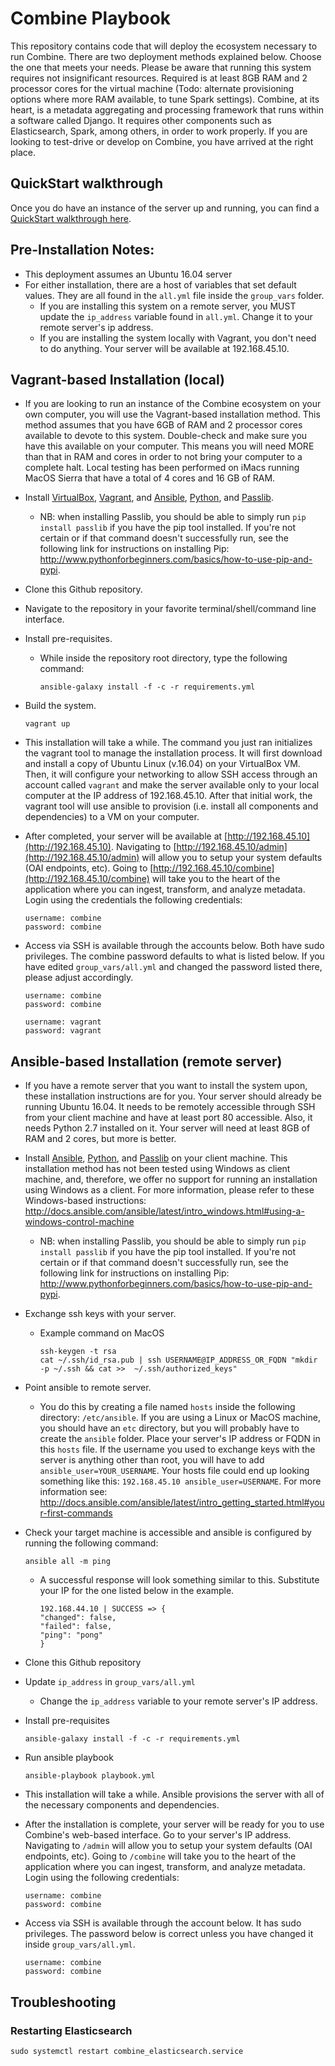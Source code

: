 # Combine Playbook
This repository contains code that will deploy the ecosystem necessary to run Combine. There are two deployment methods explained below. Choose the one that meets your needs. Please be aware that running this system requires not insignificant resources. Required is at least 8GB RAM and 2 processor cores for the virtual machine (Todo: alternate provisioning options where more RAM available, to tune Spark settings).  Combine, at its heart, is a metadata aggregating and processing framework that runs within a software called Django. It requires other components such as Elasticsearch, Spark, among others, in order to work properly. If you are looking to test-drive or develop on Combine, you have arrived at the right place.

## QuickStart walkthrough
Once you do have an instance of the server up and running, you can find a [QuickStart walkthrough here](https://github.com/WSULib/combine/blob/dev/docs/quickstart.md).

## Pre-Installation Notes:
 * This deployment assumes an Ubuntu 16.04 server
 * For either installation, there are a host of variables that set default values. They are all found in the `all.yml` file inside the `group_vars` folder.
   * If you are installing this system on a remote server, you MUST update the `ip_address` variable found in `all.yml`. Change it to your remote server's ip address.
   * If you are installing the system locally with Vagrant, you don't need to do anything. Your server will be available at 192.168.45.10.


## Vagrant-based Installation (local)

 * If you are looking to run an instance of the Combine ecosystem on your own computer, you will use the Vagrant-based installation method. This method assumes that you have 6GB of RAM and 2 processor cores available to devote to this system. Double-check and make sure you have this available on your computer. This means you will need MORE than that in RAM and cores in order to not bring your computer to a complete halt. Local testing has been performed on iMacs running MacOS Sierra that have a total of 4 cores and 16 GB of RAM.

 * Install [VirtualBox](https://www.virtualbox.org/), [Vagrant](https://www.vagrantup.com/), and [Ansible](https://www.ansible.com/), [Python](https://www.python.org/), and [Passlib](https://pypi.python.org/pypi/passlib).
   * NB: when installing Passlib, you should be able to simply run `pip install passlib` if you have the pip tool installed. If you're not certain or if that command doesn't successfully run, see the following link for instructions on installing Pip: http://www.pythonforbeginners.com/basics/how-to-use-pip-and-pypi.

 * Clone this Github repository.

 * Navigate to the repository in your favorite terminal/shell/command line interface.

 * Install pre-requisites. 
   * While inside the repository root directory, type the following command:
     ```
     ansible-galaxy install -f -c -r requirements.yml
     ```

 * Build the system.
   ```
   vagrant up
   ```
 * This installation will take a while. The command you just ran initializes the vagrant tool to manage the installation process. It will first download and install a copy of Ubuntu Linux (v.16.04) on your VirtualBox VM. Then, it will configure your networking to allow SSH access through an account called `vagrant` and make the server available only to your local computer at the IP address of 192.168.45.10. After that initial work, the vagrant tool will use ansible to provision (i.e. install all components and dependencies) to a VM on your computer.

 * After completed, your server will be available at [http://192.168.45.10](http://192.168.45.10). Navigating to [http://192.168.45.10/admin](http://192.168.45.10/admin) will allow you to setup your system defaults (OAI endpoints, etc). Going to [http://192.168.45.10/combine](http://192.168.45.10/combine) will take you to the heart of the application where you can ingest, transform, and analyze metadata. Login using the credentials the following credentials: 
   ```
   username: combine
   password: combine
   ```

 * Access via SSH is available through the accounts below. Both have sudo privileges. The combine password defaults to what is listed below. If you have edited `group_vars/all.yml` and changed the password listed there, please adjust accordingly.
    ```
    username: combine
    password: combine

    username: vagrant
    password: vagrant
    ```

## Ansible-based Installation (remote server)

 * If you have a remote server that you want to install the system upon, these installation instructions are for you. Your server should already be running Ubuntu 16.04. It needs to be remotely accessible through SSH from your client machine and have at least port 80 accessible. Also, it needs Python 2.7 installed on it. Your server will need at least 8GB of RAM and 2 cores, but more is better.

 * Install [Ansible](http://docs.ansible.com/ansible/latest/intro_installation.html), [Python](https://www.python.org/), and [Passlib](https://pypi.python.org/pypi/passlib) on your client machine. This installation method has not been tested using Windows as client machine, and, therefore, we offer no support for running an installation using Windows as a client. For more information, please refer to these Windows-based instructions: http://docs.ansible.com/ansible/latest/intro_windows.html#using-a-windows-control-machine
   * NB: when installing Passlib, you should be able to simply run `pip install passlib` if you have the pip tool installed. If you're not certain or if that command doesn't successfully run, see the following link for instructions on installing Pip: http://www.pythonforbeginners.com/basics/how-to-use-pip-and-pypi.

 * Exchange ssh keys with your server. 
   * Example command on MacOS

     ```
     ssh-keygen -t rsa
     cat ~/.ssh/id_rsa.pub | ssh USERNAME@IP_ADDRESS_OR_FQDN "mkdir -p ~/.ssh && cat >>  ~/.ssh/authorized_keys"
     ```

 * Point ansible to remote server. 
   * You do this by creating a file named `hosts` inside the following directory: `/etc/ansible`. If you are using a Linux or MacOS machine, you should have an `etc` directory, but you will probably have to create the `ansible` folder. Place your server's IP address or FQDN in this `hosts` file. If the username you used to exchange keys with the server is anything other than root, you will have to add `ansible_user=YOUR_USERNAME`. Your hosts file could end up looking something like this: `192.168.45.10 ansible_user=USERNAME`. For more information see: http://docs.ansible.com/ansible/latest/intro_getting_started.html#your-first-commands

 * Check your target machine is accessible and ansible is configured by running the following command:
   ```
   ansible all -m ping
   ```
   * A successful response will look something similar to this. Substitute your IP for the one listed below in the example.
     ```
     192.168.44.10 | SUCCESS => {
     "changed": false, 
     "failed": false, 
     "ping": "pong"
     }
     ```

 * Clone this Github repository

 * Update `ip_address` in `group_vars/all.yml`
   * Change the `ip_address` variable to your remote server's IP address.

 * Install pre-requisites
   ```
   ansible-galaxy install -f -c -r requirements.yml
   ```

 * Run ansible playbook
   ```
   ansible-playbook playbook.yml
   ```

 * This installation will take a while. Ansible provisions the server with all of the necessary components and dependencies.

 * After the installation is complete, your server will be ready for you to use Combine's web-based interface. Go to your server's IP address. Navigating to `/admin` will allow you to setup your system defaults (OAI endpoints, etc). Going to `/combine` will take you to the heart of the application where you can ingest, transform, and analyze metadata. Login using the following credentials: 
   ```
   username: combine
   password: combine
   ```

 * Access via SSH is available through the account below. It has sudo privileges. The password below is correct unless you have changed it inside `group_vars/all.yml`.
   ```
   username: combine
   password: combine
   ```
   
## Troubleshooting

### Restarting Elasticsearch
```
sudo systemctl restart combine_elasticsearch.service
```
